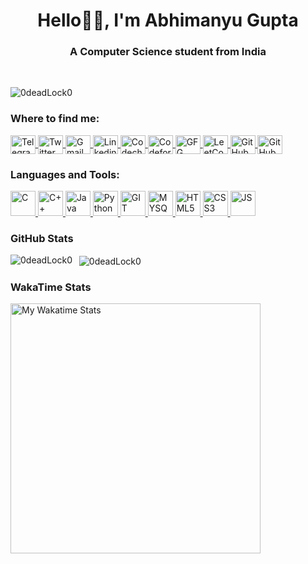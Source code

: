 <!--
Abhimanyu Gupta (https://github.com/0deadLock0)
--!>

<h1 align="center">
Hello👋🏻, I'm Abhimanyu Gupta
</h1>

<h3 align="center">
A Computer Science student from India
</h3>

<br>

<p align="left">
	<img src="https://komarev.com/ghpvc/?username=0deadLock0&label=Profile%20views&color=f53f2b&style=plastic" alt="0deadLock0" />
</p>

<h3 align="left">
Where to find me:
</h3>

<p align="left">
	<a href="https://t.me/deadLocks0" target="_blank">
		<img align="center" src="https://cdn.jsdelivr.net/npm/simple-icons@4.4.0/icons/telegram.svg" alt="Telegram" height="30" width="40" />
	</a>
	<a href="https://twitter.com/_deadLocks" target="_blank">
		<img align="center" src="https://cdn.jsdelivr.net/npm/simple-icons@4.4.0/icons/twitter.svg" alt="Twitter" height="30" width="40" />
	</a>
	<a target="_blank" rel="noopener noreferrer" rel=" noopener noreferrer" target="_blank" href="mailto:guptaabhimanyu23@gmail.com" >
		<img align="center" src="https://cdn.jsdelivr.net/npm/simple-icons@4.4.0/icons/gmail.svg" alt="Gmail" height="30" width="40" >
		</a>
	<a target="_blank" rel="noopener noreferrer" href="https://www.linkedin.com/in/abhimanyu-gupta-iiitd/" target="_blank">
		<img align="center" src="https://cdn.jsdelivr.net/npm/simple-icons@3.13.0/icons/linkedin.svg" alt="Linkedin" height="30" width="40" />
	</a>
	<a target="_blank" rel="noopener noreferrer" href="https://www.codechef.com/users/abhimanyu_2000" target="_blank">
		<img align="center" src="https://cdn.jsdelivr.net/npm/simple-icons@3.1.0/icons/codechef.svg" alt="Codechef" height="30" width="40" />
	</a>
	<a target="_blank" rel="noopener noreferrer" href="https://codeforces.com/profile/Abhimanyu_Gupta" target="_blank">
		<img align="center" src="https://cdn.jsdelivr.net/npm/simple-icons@3.13.0/icons/codeforces.svg" alt="Codeforces" height="30" width="40" />
	</a>
	<a target="_blank" rel="noopener noreferrer" href="https://auth.geeksforgeeks.org/user/0deadlock0" target="_blank">
		<img align="center" src="https://cdn.jsdelivr.net/npm/simple-icons@3.13.0/icons/geeksforgeeks.svg" alt="GFG" height="30" width="40" />
	</a>
	<a target="_blank" rel="noopener noreferrer" href="https://leetcode.com/guptaabhimanyu23/" target="_blank">
		<img align="center" src="https://cdn.jsdelivr.net/npm/simple-icons@3.13.0/icons/leetcode.svg" alt="LeetCode" height="30" width="40" />
	</a>
	<a target="_blank" rel="noopener noreferrer" href="https://github.com/0deadLock0" target="_blank">
		<img align="center" src="https://cdn.jsdelivr.net/npm/simple-icons@3.13.0/icons/github.svg" alt="GitHub" height="30" width="40" />
	</a>
	<a target="_blank" rel="noopener noreferrer" href="https://stackoverflow.com/users/12512406/deadlock" target="_blank">
		<img align="center" src="https://cdn.jsdelivr.net/npm/simple-icons@3.13.0/icons/stackoverflow.svg" alt="GitHub" height="30" width="40" />
	</a>
</p>

<h3 align="left">
Languages and Tools:
</h3>

<p align="left">
	<a href="https://www.cprogramming.com/" target="_blank">
            <img src="https://cdn.jsdelivr.net/gh/devicons/devicon/icons/c/c-original.svg" alt="C" width="40" height="40"/>
	</a>
	<a href="https://www.w3schools.com/cpp/" target="_blank">
		<img src="https://cdn.jsdelivr.net/gh/devicons/devicon/icons/cplusplus/cplusplus-original.svg" alt="C++" width="40" height="40"/>
	</a>
	<a href="https://www.java.com" target="_blank">
		<img src="https://cdn.jsdelivr.net/gh/devicons/devicon/icons/java/java-original.svg" alt="Java" width="40" height="40"/>
	</a>
	<a href="https://www.python.org" target="_blank">
		<img src="https://cdn.jsdelivr.net/gh/devicons/devicon/icons/python/python-original.svg" alt="Python" width="40" height="40"/>
	</a>
	<a href="https://git-scm.com/" target="_blank">
		<img src="https://cdn.jsdelivr.net/gh/devicons/devicon/icons/git/git-original.svg" alt="GIT" width="40" height="40"/>
	</a>
	<a href="https://www.mysql.com/" target="_blank">
		<img src="https://cdn.jsdelivr.net/gh/devicons/devicon/icons/mysql/mysql-original.svg" alt="MYSQL" width="40" height="40"/>
	</a>
	<a href="https://www.w3.org/html/" target="_blank">
		<img src="https://cdn.jsdelivr.net/gh/devicons/devicon/icons/html5/html5-original.svg" alt="HTML5" width="40" height="40"/>
	</a>
	<a href="https://www.w3schools.com/css/" target="_blank">
		<img src="https://cdn.jsdelivr.net/gh/devicons/devicon/icons/css3/css3-original.svg" alt="CSS3" width="40" height="40"/>
	</a>
	<a href="https://developer.mozilla.org/en-US/docs/Web/JavaScript" target="_blank">
		<img src="https://cdn.jsdelivr.net/gh/devicons/devicon/icons/javascript/javascript-original.svg" alt="JS" width="40" height="40"/>
	</a>
</p>

<h3 align="left">
GitHub Stats
</h3>

<p>
	<img align="left" src="https://github-readme-stats.vercel.app/api/top-langs?username=0deadLock0&show_icons=true&locale=en&layout=flat&theme=highcontrast&title_color=42f584&hide_border=true&hide=jupyter%20notebook,processing" alt="0deadLock0" />
</p>
<p>&nbsp;
	<img align="center" src="https://github-readme-stats.vercel.app/api?username=0deadLock0&show_icons=true&theme=highcontrast&title_color=42f584&icon_color=f53f2b&hide_border=true&count_private=true&line_height=40" alt="0deadLock0" />
</p>

<h3 align="left">
WakaTime Stats
</h3>

<p align="left">
	<a href="https://wakatime.com/@0deadLock0">
		<img src="https://github-readme-stats.vercel.app/api/wakatime?username=0deadLock0&layout=compact&theme=dark&v=2" width="400" title="My Wakatime Stats">
	</a>
</p>
